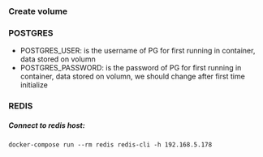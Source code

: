 ### Create volume 
### POSTGRES

- POSTGRES_USER: is the username of PG for first running in container, data stored on volumn
- POSTGRES_PASSWORD: is the password of PG for first running in container, data stored on volumn, we should change after first time initialize


### REDIS
##### Connect to redis host:
```
docker-compose run --rm redis redis-cli -h 192.168.5.178
```
